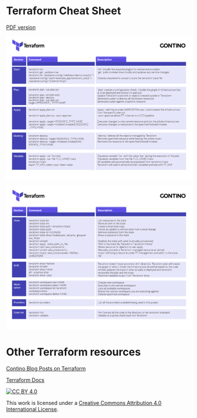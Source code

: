 
# Terraform Cheat Sheet

[PDF version](https://github.com/contino/terraform-cheatsheet/raw/master/resources/terraform_cheatsheet.pdf)

![](resources/terraform_cheatsheet_Page_1.png)

![](resources/terraform_cheatsheet_Page_2.png)

# Other Terraform resources

[Contino Blog Posts on Terraform](https://www.contino.io/insights/topic/terraform)

[Terraform Docs](https://www.terraform.io/docs/index.html)

[![CC BY 4.0][cc-by-shield]][cc-by]

This work is licensed under a [Creative Commons Attribution 4.0 International
License][cc-by].


[cc-by]: http://creativecommons.org/licenses/by/4.0/
[cc-by-image]: https://i.creativecommons.org/l/by/4.0/88x31.png
[cc-by-shield]: https://img.shields.io/badge/License-CC%20BY%204.0-lightgrey.svg


